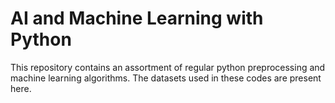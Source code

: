 # AI and Machine Learning with Python
This repository contains an assortment of regular python preprocessing and machine learning algorithms. The datasets used in these codes are present here.
